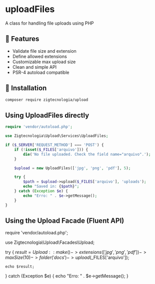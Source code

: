 # uploadFiles
A class for handling file uploads using PHP

## 🚀 Features
- Validate file size and extension  
- Define allowed extensions  
- Customizable max upload size  
- Clean and simple API  
- PSR-4 autoload compatible  

## 🧩 Installation
```bash
composer require zigtecnologia/upload
```

## Using UploadFiles directly
```php
require 'vendor/autoload.php';

use Zigtecnologia\Upload\Services\UploadFiles;

if ($_SERVER['REQUEST_METHOD'] === 'POST') {
    if (!isset($_FILES['arquivo'])) {
        die('No file uploaded. Check the field name="arquivo".');
    }

    $upload = new UploadFiles(['jpg', 'png', 'pdf'], 5);

    try {
        $path = $upload->upload($_FILES['arquivo'], 'uploads');
        echo "Saved in: {$path}";
    } catch (Exception $e) {
        echo "Erro: " . $e->getMessage();
    }
}
```

## Using the Upload Facade (Fluent API)
require 'vendor/autoload.php';

use Zigtecnologia\Upload\Facades\Upload;

try {
    $result = Upload::make()
        ->extensions(['jpg', 'png', 'pdf'])
        ->maxSize(10)
        ->folder('docs')
        ->upload($_FILES['arquivo']);

    echo $result;
} catch (Exception $e) {
    echo "Erro: " . $e->getMessage();
}
```